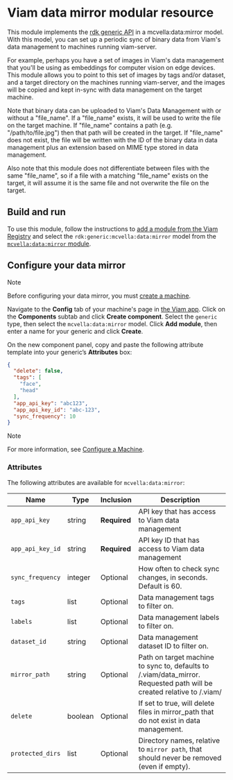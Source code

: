 # Viam data mirror modular resource

This module implements the [rdk generic API](https://github.com/rdk/generic-api) in a mcvella:data:mirror model.
With this model, you can set up a periodic sync of binary data from Viam's data management to machines running viam-server.

For example, perhaps you have a set of images in Viam's data management that you'll be using as embeddings for computer vision on edge devices.
This module allows you to point to this set of images by tags and/or dataset, and a target directory on the machines running viam-server, and the images will be copied and kept in-sync with data management on the target machine.

Note that binary data can be uploaded to Viam's Data Management with or without a "file_name".
If a "file_name" exists, it will be used to write the file on the target machine.
If "file_name" contains a path (e.g. "/path/to/file.jpg") then that path will be created in the target.
If "file_name" does not exist, the file will be written with the ID of the binary data in data management plus an extension based on MIME type stored in data management.

Also note that this module does not differentiate between files with the same "file_name", so if a file with a matching "file_name" exists on the target, it will assume it is the same file and not overwrite the file on the target.

## Build and run

To use this module, follow the instructions to [add a module from the Viam Registry](https://docs.viam.com/registry/configure/#add-a-modular-resource-from-the-viam-registry) and select the `rdk:generic:mcvella:data:mirror` model from the [`mcvella:data:mirror` module](https://app.viam.com/module/rdk/mcvella:data:mirror).

## Configure your data mirror

> [!NOTE]  
> Before configuring your data mirror, you must [create a machine](https://docs.viam.com/manage/fleet/machines/#add-a-new-machine).

Navigate to the **Config** tab of your machine's page in [the Viam app](https://app.viam.com/).
Click on the **Components** subtab and click **Create component**.
Select the `generic` type, then select the `mcvella:data:mirror` model.
Click **Add module**, then enter a name for your generic and click **Create**.

On the new component panel, copy and paste the following attribute template into your generic’s **Attributes** box:

```json
{
  "delete": false,
  "tags": [
    "face",
    "head"
  ],
  "app_api_key": "abc123",
  "app_api_key_id": "abc-123",
  "sync_frequency": 10
}
```

> [!NOTE]  
> For more information, see [Configure a Machine](https://docs.viam.com/manage/configuration/).

### Attributes

The following attributes are available for `mcvella:data:mirror`:

| Name | Type | Inclusion | Description |
| ---- | ---- | --------- | ----------- |
| `app_api_key` | string | **Required** |  API key that has access to Viam data management |
| `app_api_key_id` | string | **Required** |  API key ID that has access to Viam data management |
| `sync_frequency` | integer | Optional |  How often to check sync changes, in seconds.  Default is 60. |
| `tags` | list | Optional |  Data management tags to filter on. |
| `labels` | list | Optional |  Data management labels to filter on. |
| `dataset_id` | string | Optional |  Data management dataset ID to filter on. |
| `mirror_path` | string | Optional | Path on target machine to sync to, defaults to <home>/.viam/data_mirror. Requested path will be created relative to <home>/.viam/ |
| `delete` | boolean | Optional |  If set to true, will delete files in mirror_path that do not exist in data management. |
| `protected_dirs` | list | Optional |  Directory names, relative to `mirror path`, that should never be removed (even if empty). |
